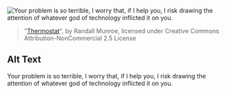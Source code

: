 ![Your problem is so terrible, I worry that, if I help you, I risk drawing the attention of whatever god of technology inflicted it on you.](https://imgs.xkcd.com/comics/thermostat.png)
> "[Thermostat](https://xkcd.com/1912/)", by Randall Munroe, licensed under Creative Commons Attribution-NonCommercial 2.5 License

## Alt Text
Your problem is so terrible, I worry that, if I help you, I risk drawing the attention of whatever god of technology inflicted it on you.
